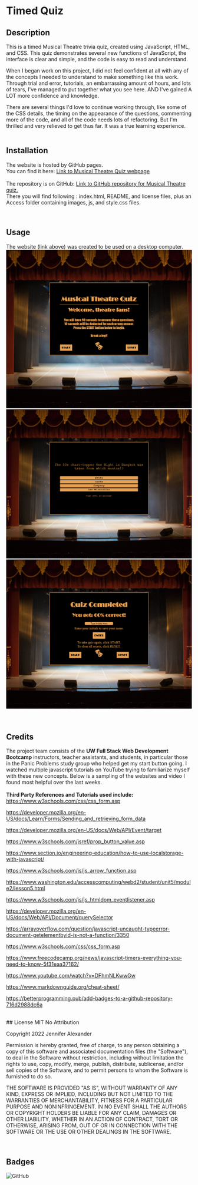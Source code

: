 # Timed Quiz

## Description

This is a timed Musical Theatre trivia quiz, created using JavaScript, HTML, and CSS. 
This quiz demonstrates several new functions of JavaScript, the interface is clear and simple, and the code is easy to read and understand. 

When I began work on this project, I did not feel confident at all with any of the concepts I needed to understand to make something like this work. Through trial and error, tutorials, an embarrassing amount of hours, and lots of tears, I've managed to put together what you see here. AND I've gained A LOT more confidence and knowledge. 

There are several things I'd love to continue working through, like some of the CSS details, the timing on the appearance of the questions, commenting more of the code, and all of the code needs lots of refactoring. But I'm thrilled and very relieved to get thus far. It was a true learning experience. 
<br>
<br>

## Installation
The website is hosted by GitHub pages. <br>
You can find it here: [Link to Musical Theatre Quiz webpage](https://jsalexan.github.io/theatre-quiz/)
<br><br>
The repository is on GitHub: [Link to GitHub repository for Musical Theatre quiz.](https://github.com/jsalexan/theatre-quiz) <br>
There you will find following : index.html, README, and license files, plus an Access folder containing images, js, and style.css files.

<br>

## Usage
The website (link above) was created to be used on a desktop computer. 
![Screen capture of the opening screen.](./assets/images/127.0.0.1_3000_index.html_initials%3DJSA.png)
![Screen capture of a question.](./assets/images/127.0.0.1_3000_index.html_initials%3DJSA%20(1).png)
![Screen capture of the final screen.](./assets/images/127.0.0.1_3000_index.html_initials%3DJSA%20(2).png)

<br>

## Credits
The project team consists of the **UW Full Stack Web Development Bootcamp** instructors, teacher assistants, and students, in particular those in the Panic Problems study group who helped get my start button going. I watched multiple javascript tutorials on YouTube trying to familiarize myself with these new concepts. Below is a sampling of the websites and video I found most helpful over the last weeks.
<br>
<br>
**Third Party References and Tutorials used include:** 
<br>
https://www.w3schools.com/css/css_form.asp

https://developer.mozilla.org/en-US/docs/Learn/Forms/Sending_and_retrieving_form_data

https://developer.mozilla.org/en-US/docs/Web/API/Event/target

https://www.w3schools.com/jsref/prop_button_value.asp

https://www.section.io/engineering-education/how-to-use-localstorage-with-javascript/

https://www.w3schools.com/js/js_arrow_function.asp

https://www.washington.edu/accesscomputing/webd2/student/unit5/module2/lesson5.html

https://www.w3schools.com/js/js_htmldom_eventlistener.asp

https://developer.mozilla.org/en-US/docs/Web/API/Document/querySelector

https://arrayoverflow.com/question/javascript-uncaught-typeerror-document-getelementbyid-is-not-a-function/3350

https://www.w3schools.com/css/css_form.asp

https://www.freecodecamp.org/news/javascript-timers-everything-you-need-to-know-5f31eaa37162/

https://www.youtube.com/watch?v=DFhmNLKwwGw

https://www.markdownguide.org/cheat-sheet/

https://betterprogramming.pub/add-badges-to-a-github-repository-716d2988dc6a

<br>
## License
MIT No Attribution

Copyright 2022 Jennifer Alexander

Permission is hereby granted, free of charge, to any person obtaining a copy of this
software and associated documentation files (the "Software"), to deal in the Software
without restriction, including without limitation the rights to use, copy, modify,
merge, publish, distribute, sublicense, and/or sell copies of the Software, and to
permit persons to whom the Software is furnished to do so.

THE SOFTWARE IS PROVIDED "AS IS", WITHOUT WARRANTY OF ANY KIND, EXPRESS OR IMPLIED,
INCLUDING BUT NOT LIMITED TO THE WARRANTIES OF MERCHANTABILITY, FITNESS FOR A
PARTICULAR PURPOSE AND NONINFRINGEMENT. IN NO EVENT SHALL THE AUTHORS OR COPYRIGHT
HOLDERS BE LIABLE FOR ANY CLAIM, DAMAGES OR OTHER LIABILITY, WHETHER IN AN ACTION
OF CONTRACT, TORT OR OTHERWISE, ARISING FROM, OUT OF OR IN CONNECTION WITH THE
SOFTWARE OR THE USE OR OTHER DEALINGS IN THE SOFTWARE.

<br>

## Badges
![GitHub](https://img.shields.io/github/license/jsalexan/theatre-quiz)

